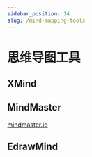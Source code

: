 ```yaml
---
sidebar_position: 14
slug: /mind-mapping-tools
---
```


# 思维导图工具





## XMind



## MindMaster

[mindmaster.io](https://www.mindmaster.io/)



## EdrawMind
